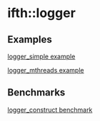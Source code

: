 # ifth::logger

## Examples

[logger_simple example](example/logger_simple.cpp)

[logger_mthreads example](example/logger_mthreads.cpp)

## Benchmarks

[logger_construct benchmark](benchmark/benchmark_logger_construct.cpp)
